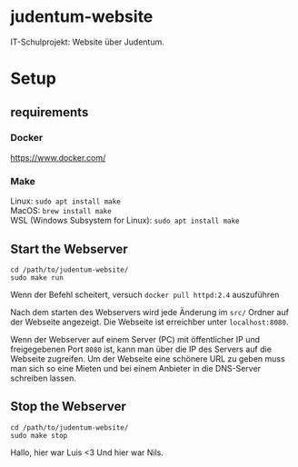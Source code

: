 # judentum-website

IT-Schulprojekt: Website über Judentum.

# Setup

## requirements

### Docker

https://www.docker.com/

### Make

Linux: `sudo apt install make`\
MacOS: `brew install make`\
WSL (Windows Subsystem for Linux): `sudo apt install make`

## Start the Webserver

```
cd /path/to/judentum-website/
sudo make run
```

Wenn der Befehl scheitert, versuch `docker pull httpd:2.4` auszuführen

Nach dem starten des Webservers wird jede Änderung im `src/` Ordner auf der Webseite angezeigt.
Die Webseite ist erreichber unter `localhost:8080`.

Wenn der Webserver auf einem Server (PC) mit öffentlicher IP und freigegebenen Port `8080` ist, kann man über die IP des Servers auf die Webseite zugreifen.
Um der Webseite eine schönere URL zu geben muss man sich so eine Mieten und bei einem Anbieter in die DNS-Server schreiben lassen.

## Stop the Webserver

```
cd /path/to/judentum-website/
sudo make stop
```

Hallo, hier war Luis <3
Und hier war Nils.
